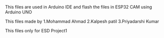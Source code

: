 This files are used in Arduino IDE and flash the files in ESP32 CAM using Arduino UNO

This files made by 1.Mohammad Ahmad 2.Kalpesh patil 3.Priyadarshi Kumar

This files only for ESD Project1
